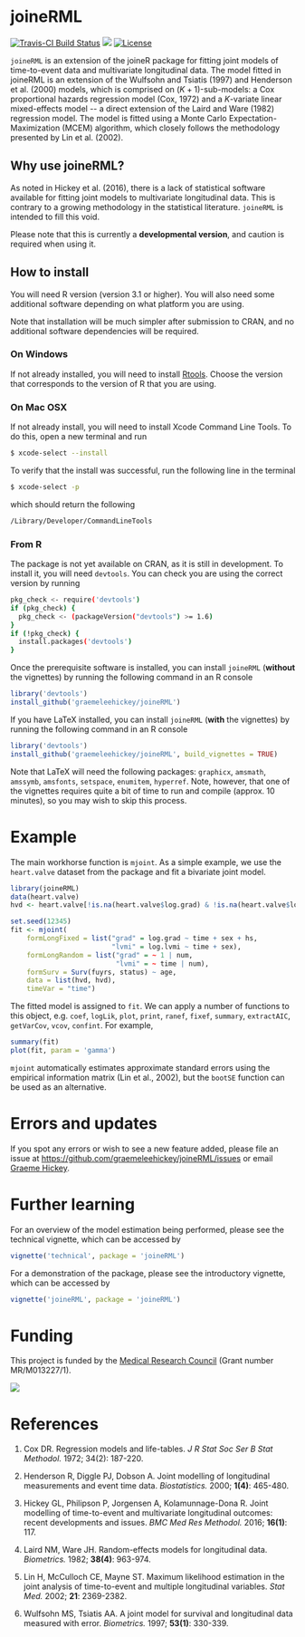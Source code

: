 
<!-- README.md is generated from README.Rmd. Please edit that file -->
joineRML
========

[![Travis-CI Build Status](https://travis-ci.org/graemeleehickey/joineRML.svg?branch=master)](https://travis-ci.org/graemeleehickey/joineRML) [![](http://www.r-pkg.org/badges/version/joineRML)](http://www.r-pkg.org/pkg/joineRML) [![License](http://img.shields.io/badge/license-GPL%20%28%3E=%202%29-brightgreen.svg?style=flat)](http://www.gnu.org/licenses/gpl-2.0.html)

`joineRML` is an extension of the joineR package for fitting joint models of time-to-event data and multivariate longitudinal data. The model fitted in joineRML is an extension of the Wulfsohn and Tsiatis (1997) and Henderson et al. (2000) models, which is comprised on (*K* + 1)-sub-models: a Cox proportional hazards regression model (Cox, 1972) and a *K*-variate linear mixed-effects model -- a direct extension of the Laird and Ware (1982) regression model. The model is fitted using a Monte Carlo Expectation-Maximization (MCEM) algorithm, which closely follows the methodology presented by Lin et al. (2002).

Why use joineRML?
-----------------

As noted in Hickey et al. (2016), there is a lack of statistical software available for fitting joint models to multivariate longitudinal data. This is contrary to a growing methodology in the statistical literature. `joineRML` is intended to fill this void.

Please note that this is currently a **developmental version**, and caution is required when using it.

How to install
--------------

You will need R version (version 3.1 or higher). You will also need some additional software depending on what platform you are using.

Note that installation will be much simpler after submission to CRAN, and no additional software dependencies will be required.

### On Windows

If not already installed, you will need to install [Rtools](https://cran.r-project.org/bin/windows/Rtools/). Choose the version that corresponds to the version of R that you are using.

### On Mac OSX

If not already install, you will need to install Xcode Command Line Tools. To do this, open a new terminal and run

``` bash
$ xcode-select --install
```

To verify that the install was successful, run the following line in the terminal

``` bash
$ xcode-select -p
```

which should return the following

``` bash
/Library/Developer/CommandLineTools
```

### From R

The package is not yet available on CRAN, as it is still in development. To install it, you will need `devtools`. You can check you are using the correct version by running

``` bash
pkg_check <- require('devtools')
if (pkg_check) {
  pkg_check <- (packageVersion("devtools") >= 1.6)
}
if (!pkg_check) {
  install.packages('devtools')
}
```

Once the prerequisite software is installed, you can install `joineRML` (**without** the vignettes) by running the following command in an R console

``` r
library('devtools')
install_github('graemeleehickey/joineRML')
```

If you have LaTeX installed, you can install `joineRML` (**with** the vignettes) by running the following command in an R console

``` r
library('devtools')
install_github('graemeleehickey/joineRML', build_vignettes = TRUE)
```

Note that LaTeX will need the following packages: `graphicx`, `amsmath`, `amssymb`, `amsfonts`, `setspace`, `enumitem`, `hyperref`. Note, however, that one of the vignettes requires quite a bit of time to run and compile (approx. 10 minutes), so you may wish to skip this process.

Example
=======

The main workhorse function is `mjoint`. As a simple example, we use the `heart.valve` dataset from the package and fit a bivariate joint model.

``` r
library(joineRML)
data(heart.valve)
hvd <- heart.valve[!is.na(heart.valve$log.grad) & !is.na(heart.valve$log.lvmi), ]

set.seed(12345)
fit <- mjoint(
    formLongFixed = list("grad" = log.grad ~ time + sex + hs,
                         "lvmi" = log.lvmi ~ time + sex),
    formLongRandom = list("grad" = ~ 1 | num,
                          "lvmi" = ~ time | num),
    formSurv = Surv(fuyrs, status) ~ age,
    data = list(hvd, hvd),
    timeVar = "time")
```

The fitted model is assigned to `fit`. We can apply a number of functions to this object, e.g. `coef`, `logLik`, `plot`, `print`, `ranef`, `fixef`, `summary`, `extractAIC`, `getVarCov`, `vcov`, `confint`. For example,

``` r
summary(fit)
plot(fit, param = 'gamma')
```

`mjoint` automatically estimates approximate standard errors using the empirical information matrix (Lin et al., 2002), but the `bootSE` function can be used as an alternative.

Errors and updates
==================

If you spot any errors or wish to see a new feature added, please file an issue at <https://github.com/graemeleehickey/joineRML/issues> or email [Graeme Hickey](mailto:graeme.hickey@liverpool.ac.uk).

Further learning
================

For an overview of the model estimation being performed, please see the technical vignette, which can be accessed by

``` r
vignette('technical', package = 'joineRML')
```

For a demonstration of the package, please see the introductory vignette, which can be accessed by

``` r
vignette('joineRML', package = 'joineRML')
```

Funding
=======

This project is funded by the [Medical Research Council](http://www.mrc.ac.uk) (Grant number MR/M013227/1).

![](http://www.mrc.ac.uk/mrc/includes/themes/MRC/images/template/desktop/logo.png)

References
==========

1.  Cox DR. Regression models and life-tables. *J R Stat Soc Ser B Stat Methodol.* 1972; 34(2): 187-220.

2.  Henderson R, Diggle PJ, Dobson A. Joint modelling of longitudinal measurements and event time data. *Biostatistics.* 2000; **1(4)**: 465-480.

3.  Hickey GL, Philipson P, Jorgensen A, Kolamunnage-Dona R. Joint modelling of time-to-event and multivariate longitudinal outcomes: recent developments and issues. *BMC Med Res Methodol.* 2016; **16(1)**: 117.

4.  Laird NM, Ware JH. Random-effects models for longitudinal data. *Biometrics.* 1982; **38(4)**: 963-974.

5.  Lin H, McCulloch CE, Mayne ST. Maximum likelihood estimation in the joint analysis of time-to-event and multiple longitudinal variables. *Stat Med.* 2002; **21**: 2369-2382.

6.  Wulfsohn MS, Tsiatis AA. A joint model for survival and longitudinal data measured with error. *Biometrics.* 1997; **53(1)**: 330-339.
